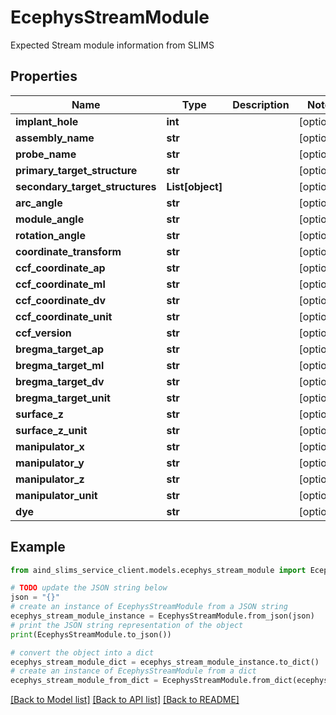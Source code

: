 # EcephysStreamModule

Expected Stream module information from SLIMS

## Properties

Name | Type | Description | Notes
------------ | ------------- | ------------- | -------------
**implant_hole** | **int** |  | [optional] 
**assembly_name** | **str** |  | [optional] 
**probe_name** | **str** |  | [optional] 
**primary_target_structure** | **str** |  | [optional] 
**secondary_target_structures** | **List[object]** |  | [optional] 
**arc_angle** | **str** |  | [optional] 
**module_angle** | **str** |  | [optional] 
**rotation_angle** | **str** |  | [optional] 
**coordinate_transform** | **str** |  | [optional] 
**ccf_coordinate_ap** | **str** |  | [optional] 
**ccf_coordinate_ml** | **str** |  | [optional] 
**ccf_coordinate_dv** | **str** |  | [optional] 
**ccf_coordinate_unit** | **str** |  | [optional] 
**ccf_version** | **str** |  | [optional] 
**bregma_target_ap** | **str** |  | [optional] 
**bregma_target_ml** | **str** |  | [optional] 
**bregma_target_dv** | **str** |  | [optional] 
**bregma_target_unit** | **str** |  | [optional] 
**surface_z** | **str** |  | [optional] 
**surface_z_unit** | **str** |  | [optional] 
**manipulator_x** | **str** |  | [optional] 
**manipulator_y** | **str** |  | [optional] 
**manipulator_z** | **str** |  | [optional] 
**manipulator_unit** | **str** |  | [optional] 
**dye** | **str** |  | [optional] 

## Example

```python
from aind_slims_service_client.models.ecephys_stream_module import EcephysStreamModule

# TODO update the JSON string below
json = "{}"
# create an instance of EcephysStreamModule from a JSON string
ecephys_stream_module_instance = EcephysStreamModule.from_json(json)
# print the JSON string representation of the object
print(EcephysStreamModule.to_json())

# convert the object into a dict
ecephys_stream_module_dict = ecephys_stream_module_instance.to_dict()
# create an instance of EcephysStreamModule from a dict
ecephys_stream_module_from_dict = EcephysStreamModule.from_dict(ecephys_stream_module_dict)
```
[[Back to Model list]](../README.md#documentation-for-models) [[Back to API list]](../README.md#documentation-for-api-endpoints) [[Back to README]](../README.md)


